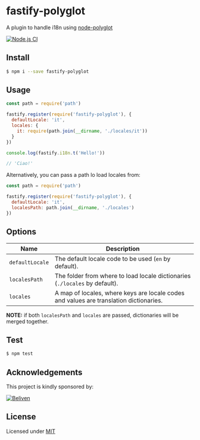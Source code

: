 # fastify-polyglot

A plugin to handle i18n using [node-polyglot](https://www.npmjs.com/package/node-polyglot)

[![Node.js CI](https://github.com/beliven-it/fastify-polyglot/actions/workflows/node.js.yml/badge.svg)](https://github.com/beliven-it/fastify-polyglot/actions/workflows/node.js.yml)

## Install

```bash
$ npm i --save fastify-polyglot
```

## Usage

```js
const path = require('path')

fastify.register(require('fastify-polyglot'), {
  defaultLocale: 'it',
  locales: {
    it: require(path.join(__dirname, './locales/it'))
  }
})

console.log(fastify.i18n.t('Hello!'))

// 'Ciao!'
```

Alternatively, you can pass a path lo load locales from:

```js
const path = require('path')

fastify.register(require('fastify-polyglot'), {
  defaultLocale: 'it',
  localesPath: path.join(__dirname, './locales')
})
```

## Options

| Name               | Description                                                                             |
|--------------------|-----------------------------------------------------------------------------------------|
| `defaultLocale`    |  The default locale code to be used (`en` by default).                                  |
| `localesPath`      |  The folder from where to load locale dictionaries (`./locales` by default).            |
| `locales`          |  A map of locales, where keys are locale codes and values are translation dictionaries. |

**NOTE:** if both `localesPath` and `locales` are passed, dictionaries will be merged together.

## Test

```bash
$ npm test
```

## Acknowledgements

This project is kindly sponsored by:

[![Beliven](https://assets.beliven.com/brand/logo_pos_color.svg)](https://www.beliven.com)

## License

Licensed under [MIT](./LICENSE)
